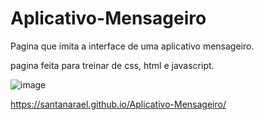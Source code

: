 # Aplicativo-Mensageiro

Pagina que imita a interface de uma aplicativo mensageiro.

pagina feita para treinar de css, html e javascript.

![image](https://user-images.githubusercontent.com/73674173/185515044-19fb6e02-a174-4397-aaf9-194a88bb2a4a.png)


https://santanarael.github.io/Aplicativo-Mensageiro/

